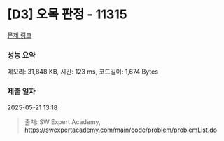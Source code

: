 # [D3] 오목 판정 - 11315 

[문제 링크](https://swexpertacademy.com/main/code/problem/problemDetail.do?contestProbId=AXaSUPYqPYMDFASQ) 

### 성능 요약

메모리: 31,848 KB, 시간: 123 ms, 코드길이: 1,674 Bytes

### 제출 일자

2025-05-21 13:18



> 출처: SW Expert Academy, https://swexpertacademy.com/main/code/problem/problemList.do